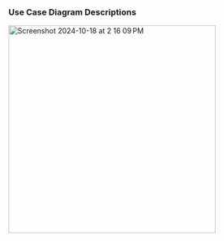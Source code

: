### Use Case Diagram Descriptions
<img width="408" alt="Screenshot 2024-10-18 at 2 16 09 PM" src="https://github.com/user-attachments/assets/178cb380-b66f-4262-9211-5bca6b7767fe">
